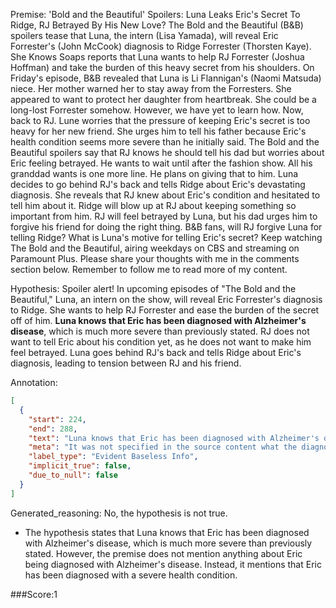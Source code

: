 
Premise:
'Bold and the Beautiful' Spoilers: Luna Leaks Eric's Secret To Ridge, RJ Betrayed By His New Love?
The Bold and the Beautiful (B&B) spoilers tease that Luna, the intern (Lisa Yamada), will reveal Eric Forrester's (John McCook) diagnosis to Ridge Forrester (Thorsten Kaye). She Knows Soaps reports that Luna wants to help RJ Forrester (Joshua Hoffman) and take the burden of this heavy secret from his shoulders.
On Friday's episode, B&B revealed that Luna is Li Flannigan's (Naomi Matsuda) niece. Her mother warned her to stay away from the Forresters. She appeared to want to protect her daughter from heartbreak. She could be a long-lost Forrester somehow. However, we have yet to learn how.
Now, back to RJ. Lune worries that the pressure of keeping Eric's secret is too heavy for her new friend. She urges him to tell his father because Eric's health condition seems more severe than he initially said.
The Bold and the Beautiful spoilers say that RJ knows he should tell his dad but worries about Eric feeling betrayed. He wants to wait until after the fashion show. All his granddad wants is one more line. He plans on giving that to him.
Luna decides to go behind RJ's back and tells Ridge about Eric's devastating diagnosis. She reveals that RJ knew about Eric's condition and hesitated to tell him about it.
Ridge will blow up at RJ about keeping something so important from him. RJ will feel betrayed by Luna, but his dad urges him to forgive his friend for doing the right thing.
B&B fans, will RJ forgive Luna for telling Ridge? What is Luna's motive for telling Eric's secret? Keep watching The Bold and the Beautiful, airing weekdays on CBS and streaming on Paramount Plus. Please share your thoughts with me in the comments section below. Remember to follow me to read more of my content.

Hypothesis:
Spoiler alert! In upcoming episodes of "The Bold and the Beautiful," Luna, an intern on the show, will reveal Eric Forrester's diagnosis to Ridge. She wants to help RJ Forrester and ease the burden of the secret off of him. **Luna knows that Eric has been diagnosed with Alzheimer's disease**, which is much more severe than previously stated. RJ does not want to tell Eric about his condition yet, as he does not want to make him feel betrayed. Luna goes behind RJ's back and tells Ridge about Eric's diagnosis, leading to tension between RJ and his friend.

Annotation:
```json
[
  {
    "start": 224,
    "end": 288,
    "text": "Luna knows that Eric has been diagnosed with Alzheimer's disease",
    "meta": "It was not specified in the source content what the diagnosis is.",
    "label_type": "Evident Baseless Info",
    "implicit_true": false,
    "due_to_null": false
  }
]
```

Generated_reasoning:
No, the hypothesis is not true. 
- The hypothesis states that Luna knows that Eric has been diagnosed with Alzheimer's disease, which is much more severe than previously stated. However, the premise does not mention anything about Eric being diagnosed with Alzheimer's disease. Instead, it mentions that Eric has been diagnosed with a severe health condition.

###Score:1

